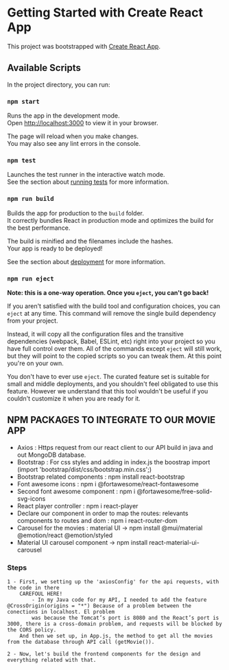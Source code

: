 # Getting Started with Create React App

This project was bootstrapped with [Create React App](https://github.com/facebook/create-react-app).

## Available Scripts

In the project directory, you can run:

### `npm start`

Runs the app in the development mode.\
Open [http://localhost:3000](http://localhost:3000) to view it in your browser.

The page will reload when you make changes.\
You may also see any lint errors in the console.

### `npm test`

Launches the test runner in the interactive watch mode.\
See the section about [running tests](https://facebook.github.io/create-react-app/docs/running-tests) for more information.

### `npm run build`

Builds the app for production to the `build` folder.\
It correctly bundles React in production mode and optimizes the build for the best performance.

The build is minified and the filenames include the hashes.\
Your app is ready to be deployed!

See the section about [deployment](https://facebook.github.io/create-react-app/docs/deployment) for more information.

### `npm run eject`

**Note: this is a one-way operation. Once you `eject`, you can't go back!**

If you aren't satisfied with the build tool and configuration choices, you can `eject` at any time. This command will remove the single build dependency from your project.

Instead, it will copy all the configuration files and the transitive dependencies (webpack, Babel, ESLint, etc) right into your project so you have full control over them. All of the commands except `eject` will still work, but they will point to the copied scripts so you can tweak them. At this point you're on your own.

You don't have to ever use `eject`. The curated feature set is suitable for small and middle deployments, and you shouldn't feel obligated to use this feature. However we understand that this tool wouldn't be useful if you couldn't customize it when you are ready for it.

## NPM PACKAGES TO INTEGRATE TO OUR MOVIE APP

- Axios : Https request from our react client to our API build in java and out MongoDB database.
- Bootstrap : For css styles and adding in index.js the boostrap import (import 'bootstrap/dist/css/bootstrap.min.css';)
- Bootstrap related components :  npm install react-bootstrap
- Font awesome icons : npm i @fortawesome/react-fontawesome
- Second font awesome component : npm i @fortawesome/free-solid-svg-icons
- React player controller : npm i react-player
- Declare our component in order to map the routes: relevants components to routes and dom : npm i react-router-dom
- Carousel for the movies : material UI -> npm install @mui/material @emotion/react @emotion/styled
- Material UI carousel component -> npm install react-material-ui-carousel


### Steps

    1 - First, we setting up the 'axiosConfig' for the api requests, with the code in there
        CAREFOUL HERE!
            - In my Java code for my API, I needed to add the feature @CrossOrigin(origins = "*") Because of a problem between the conections in localhost. El problem 
            was because the Tomcat’s port is 8080 and the React’s port is 3000, there is a cross-domain problem, and requests will be blocked by the CORS policy.
        And then we set up, in App.js, the method to get all the movies from the database through API call (getMovie()).

    2 - Now, let's build the frontend components for the design and everything related with that.

